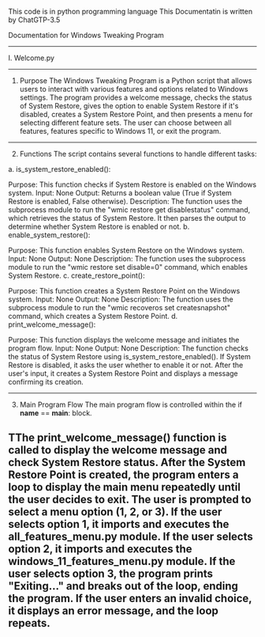 This code is in python programming language
This Documentatin is written by ChatGTP-3.5

Documentation for Windows Tweaking Program

-----------------------------------------------------------------------------------------------------------------------------------------
I. Welcome.py
____________________________________________________________________________________________________________________________________________
1. Purpose
The Windows Tweaking Program is a Python script that allows users to interact with various features and options related to Windows 
settings. The program provides a welcome message, checks the status of System Restore, gives the option to enable System Restore if it's
disabled, creates a System Restore Point, and then presents a menu for selecting different feature sets. The user can choose between all
features, features specific to Windows 11, or exit the program.
____________________________________________________________________________________________________________________________________________

2. Functions
The script contains several functions to handle different tasks:

a. is_system_restore_enabled():

Purpose: This function checks if System Restore is enabled on the Windows system.
Input: None
Output: Returns a boolean value (True if System Restore is enabled, False otherwise).
Description: The function uses the subprocess module to run the "wmic restore get disablestatus" command, which retrieves the status of 
System Restore. It then parses the output to determine whether System Restore is enabled or not.
b. enable_system_restore():

Purpose: This function enables System Restore on the Windows system.
Input: None
Output: None
Description: The function uses the subprocess module to run the "wmic restore set disable=0" command, which enables System Restore.
c. create_restore_point():

Purpose: This function creates a System Restore Point on the Windows system.
Input: None
Output: None
Description: The function uses the subprocess module to run the "wmic recoveros set createsnapshot" command, which creates a System
Restore Point.
d. print_welcome_message():

Purpose: This function displays the welcome message and initiates the program flow.
Input: None
Output: None
Description: The function checks the status of System Restore using is_system_restore_enabled(). If System Restore is disabled, it asks 
the user whether to enable it or not. After the user's input, it creates a System Restore Point and displays a message confirming its 
creation.
_____________________________________________________________________________________________________________________________________________

3. Main Program Flow
The main program flow is controlled within the if __name__ == __main__: block.

TThe print_welcome_message() function is called to display the welcome message and check System Restore status. After the System Restore Point is created, the program enters a loop to display the main menu repeatedly until the user decides to exit. The user is prompted to select a menu option (1, 2, or 3). If the user selects option 1, it imports and executes the all_features_menu.py module. If the user selects option 2, it imports and executes the windows_11_features_menu.py module. If the user selects option 3, the program prints "Exiting..." and breaks out of the loop, ending the program. If the user enters an invalid choice, it displays an error message, and the loop repeats.
---------------------------------------------------------------------------------------------------------------------------------------
